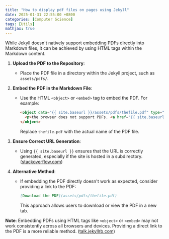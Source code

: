 ```yaml
---
title: "How to display pdf files on pages using Jekyll"
date: 2025-01-31 22:55:00 +0800
categories: [Computer Science]
tags: [Utils]
mathjax: true
---
```


While Jekyll doesn't natively support embedding PDFs directly into Markdown files, it can be achieved by using HTML tags within the Markdown content. 

1. **Upload the PDF to the Repository**:
   - Place the PDF file in a directory within the Jekyll project, such as `assets/pdfs/`.

2. **Embed the PDF in the Markdown File**:
   - Use the HTML `<object>` or `<embed>` tag to embed the PDF. For example:
     ```html
     <object data="{{ site.baseurl }}/assets/pdfs/thefile.pdf" type="application/pdf" width="100%" height="600px">
       <p>the browser does not support PDFs. <a href="{{ site.baseurl }}/assets/pdfs/thefile.pdf">Download the PDF</a>.</p>
     </object>
     ```
     Replace `thefile.pdf` with the actual name of the PDF file.

3. **Ensure Correct URL Generation**:
   - Using `{{ site.baseurl }}` ensures that the URL is correctly generated, especially if the site is hosted in a subdirectory. ([stackoverflow.com](https://stackoverflow.com/questions/62206911/jekyll-gh-pages-embed-pdf?utm_source=chatgpt.com))

4. **Alternative Method**:
   - If embedding the PDF directly doesn't work as expected, consider providing a link to the PDF:
     ```markdown
     [Download the PDF](assets/pdfs/thefile.pdf)
     ```
     This approach allows users to download or view the PDF in a new tab.

**Note**: Embedding PDFs using HTML tags like `<object>` or `<embed>` may not work consistently across all browsers and devices. Providing a direct link to the PDF is a more reliable method. ([talk.jekyllrb.com](https://talk.jekyllrb.com/t/embed-pdf-in-github-pages/4527?utm_source=chatgpt.com))

